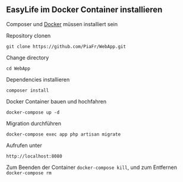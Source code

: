## EasyLife im Docker Container installieren
Composer und [Docker](https://docs.docker.com/) müssen installiert sein

Repository clonen

    git clone https://github.com/PiaFr/WebApp.git

Change directory

    cd WebApp

Dependencies installieren

    composer install

Docker Container bauen und hochfahren

    docker-compose up -d

Migration durchführen

  	docker-compose exec app php artisan migrate
  
Aufrufen unter

    http://localhost:8080

Zum Beenden der Container `docker-compose kill`, und zum Entfernen `docker-compose rm`
